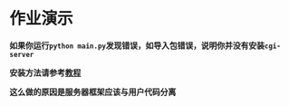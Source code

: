 # 作业演示

**如果你运行`python main.py`发现错误，如导入包错误，说明你并没有安装`cgi-server`**

**安装方法请参考[教程](../readme.md)**

**这么做的原因是服务器框架应该与用户代码分离**
